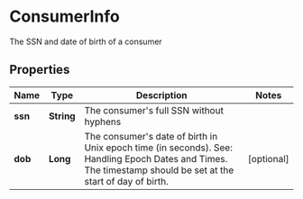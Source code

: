 

# ConsumerInfo

The SSN and date of birth of a consumer

## Properties

| Name | Type | Description | Notes |
|------------ | ------------- | ------------- | -------------|
|**ssn** | **String** | The consumer&#39;s full SSN without hyphens |  |
|**dob** | **Long** | The consumer&#39;s date of birth in Unix epoch time (in seconds). See: Handling Epoch Dates and Times. The timestamp should be set at the start of day of birth. |  [optional] |




